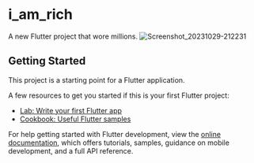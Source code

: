 # i_am_rich

A new Flutter project that wore millions.
![Screenshot_20231029-212231](https://github.com/Imran-227/i_am_rich_flutterApp/assets/128098964/e2863a12-160c-4029-a90a-3bc386726ad8)

## Getting Started

This project is a starting point for a Flutter application.

A few resources to get you started if this is your first Flutter project:

- [Lab: Write your first Flutter app](https://docs.flutter.dev/get-started/codelab)
- [Cookbook: Useful Flutter samples](https://docs.flutter.dev/cookbook)

For help getting started with Flutter development, view the
[online documentation](https://docs.flutter.dev/), which offers tutorials,
samples, guidance on mobile development, and a full API reference.
